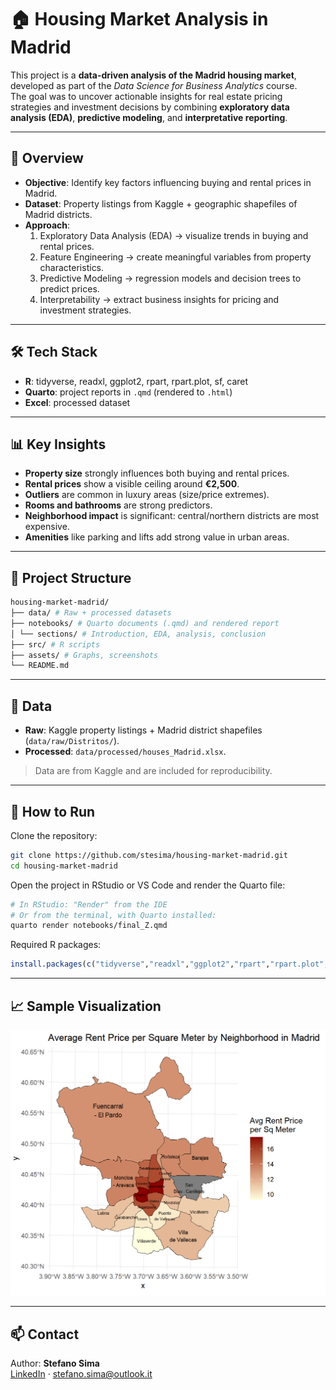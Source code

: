 # 🏠 Housing Market Analysis in Madrid

This project is a **data-driven analysis of the Madrid housing market**, developed as part of the *Data Science for Business Analytics* course.  
The goal was to uncover actionable insights for real estate pricing strategies and investment decisions by combining **exploratory data analysis (EDA)**, **predictive modeling**, and **interpretative reporting**.

---

## 📌 Overview
- **Objective**: Identify key factors influencing buying and rental prices in Madrid.
- **Dataset**: Property listings from Kaggle + geographic shapefiles of Madrid districts.
- **Approach**:
  1. Exploratory Data Analysis (EDA) → visualize trends in buying and rental prices.
  2. Feature Engineering → create meaningful variables from property characteristics.
  3. Predictive Modeling → regression models and decision trees to predict prices.
  4. Interpretability → extract business insights for pricing and investment strategies.

---

## 🛠️ Tech Stack
- **R**: tidyverse, readxl, ggplot2, rpart, rpart.plot, sf, caret  
- **Quarto**: project reports in `.qmd` (rendered to `.html`)  
- **Excel**: processed dataset  

---

## 📊 Key Insights
- **Property size** strongly influences both buying and rental prices.  
- **Rental prices** show a visible ceiling around **€2,500**.  
- **Outliers** are common in luxury areas (size/price extremes).  
- **Rooms and bathrooms** are strong predictors.  
- **Neighborhood impact** is significant: central/northern districts are most expensive.  
- **Amenities** like parking and lifts add strong value in urban areas.  

---

## 🚀 Project Structure
```bash
housing-market-madrid/
├── data/ # Raw + processed datasets
├── notebooks/ # Quarto documents (.qmd) and rendered report
│ └── sections/ # Introduction, EDA, analysis, conclusion
├── src/ # R scripts
├── assets/ # Graphs, screenshots
└── README.md
```

---

## 📂 Data
- **Raw**: Kaggle property listings + Madrid district shapefiles (`data/raw/Distritos/`).  
- **Processed**: `data/processed/houses_Madrid.xlsx`.  

> Data are from Kaggle and are included for reproducibility.  

---

## 🧰 How to Run
Clone the repository:
```bash
git clone https://github.com/stesima/housing-market-madrid.git
cd housing-market-madrid
```

Open the project in RStudio or VS Code and render the Quarto file:
```bash
# In RStudio: "Render" from the IDE
# Or from the terminal, with Quarto installed:
quarto render notebooks/final_Z.qmd
```
Required R packages:
```r
install.packages(c("tidyverse","readxl","ggplot2","rpart","rpart.plot","sf","caret"))
```

---

## 📈 Sample Visualization
![Price by district](assets/price_by_district.png)

---

## 📫 Contact
Author: **Stefano Sima**  
[LinkedIn](https://www.linkedin.com/in/stesima) · stefano.sima@outlook.it




